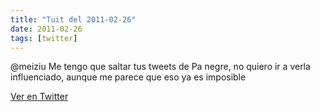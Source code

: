 ```yaml
---
title: "Tuit del 2011-02-26"
date: 2011-02-26
tags: [twitter]
---
```


@meiziu Me tengo que saltar tus tweets de Pa negre, no quiero ir a verla influenciado, aunque me parece que eso ya es imposible



[Ver en Twitter](https://twitter.com/i/web/status/41533580064595968)
